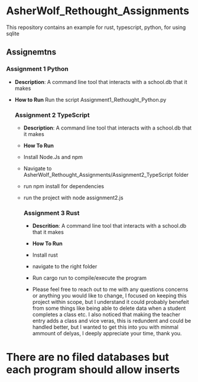 # AsherWolf_Rethought_Assignments

This repository contains an example for rust, typescript, python, for using sqlite 

## Assignemtns

### Assignment 1 Python

- **Description**: A command line tool that interacts with a school.db that it makes
- **How to Run** Run the script Assignment1_Rethought_Python.py

  ### Assignment 2 TypeScript
  - **Description**: A command line tool that interacts with a school.db that it makes
  - **How To Run**
  - Install Node.Js and npm
  - Navigate to AsherWolf_Rethought_Assignments/Assignment2_TypeScript folder
  - run npm install for dependencies
  - run the project with node assignment2.js
 
    ### Assignment 3 Rust
    - **Descrition**: A command line tool that interacts with a school.db that it makes
    - **How To Run**
    - Install rust
    - navigate to the right folder
    - Run cargo run to compile/execute the program
   
    - Please feel free to reach out to me with any questions concerns or anything you would like to change, I focused on keeping this project within scope, but I understand it could probably benefeit from some things like being able to delete data when a student completes a class etc. I also noticed that making the teacher entry adds a class and vice veras, this is redundent and could be handled better, but I wanted to get this into you with minmal ammount of delyas, I deeply appreciate your time, thank you.

# There are no filed databases but each program should allow inserts
